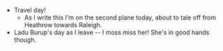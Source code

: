 - Travel day!
  - As I write this I'm on the second plane today, about to tale off from Heathrow towards Raleigh.
- Ladu Burup's day as I leave -- I moss miss her! She's in good hands though.